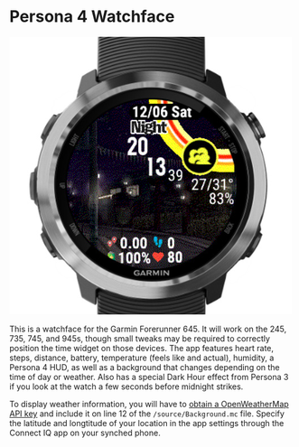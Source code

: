 # Persona 4 Watchface

![Watchface picture](readme-resource/img.jpg)

This is a watchface for the Garmin Forerunner 645. It will work on the 245, 735, 745, and 945s, though small tweaks may be required to correctly position the time widget on those devices. The app features heart rate, steps, distance, battery, temperature (feels like and actual), humidity, a Persona 4 HUD, as well as a background that changes depending on the time of day or weather. Also has a special Dark Hour effect from Persona 3 if you look at the watch a few seconds before midnight strikes.

To display weather information, you will have to [obtain a OpenWeatherMap API key](https://openweathermap.org/appid "obtain a OpenWeatherMap API key") and include it on line 12 of the `/source/Background.mc` file. Specify the latitude and longtitude of your location in the app settings through the Connect IQ app on your synched phone.
